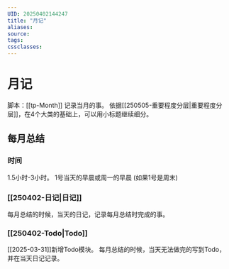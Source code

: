 ```yaml
---
UID: 20250402144247
title: "月记"
aliases: 
source: 
tags: 
cssclasses:
---
```

# 月记
脚本：[[tp-Month]]
记录当月的事。
依据[[250505-重要程度分层|重要程度分层]]，在4个大类的基础上，可以用小标题继续细分。
## 每月总结
### 时间
1.5小时-3小时。
1号当天的早晨或周一的早晨 (如果1号是周末)

### [[250402-日记|日记]]
每月总结的时候，当天的日记，记录每月总结时完成的事。
### [[250402-Todo|Todo]]
[[2025-03-31]]新增Todo模块。
每月总结的时候，当天无法做完的写到Todo，并在当天日记记录。